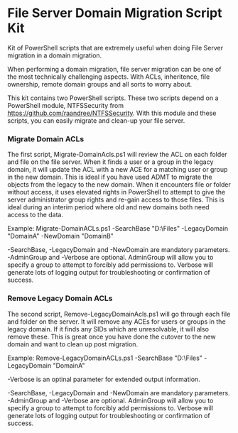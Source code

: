 # File Server Domain Migration Script Kit
Kit of PowerShell scripts that are extremely useful when doing File Server migration in a domain migration.

When performing a domain migration, file server migration can be one of the most technically challenging aspects. With ACLs, inheritence, file ownership, remote domain groups and all sorts to worry about.

This kit contains two PowerShell scripts. These two scripts depend on a PowerShell module, NTFSSecurity from https://github.com/raandree/NTFSSecurity. With this module and these scripts, you can easily migrate and clean-up your file server.

### Migrate Domain ACLs
The first script, Migrate-DomainAcls.ps1 will review the ACL on each folder and file on the file server. When it finds a user or a group in the legacy domain, it will update the ACL with a new ACE for a matching user or group in the new domain. This is ideal if you have used ADMT to migrate the objects from the legacy to the new domain.
When it encounters file or folder without access, it uses elevated rights in PowerShell to attempt to give the server administrator group rights and re-gain access to those files. This is ideal during an interim period where old and new domains both need access to the data.

Example: Migrate-DomainACLs.ps1 -SearchBase "D:\Files" -LegacyDomain "DomainA" -NewDomain "DomainB"

-SearchBase, -LegacyDomain and -NewDomain are mandatory parameters. -AdminGroup and -Verbose are optional. AdminGroup will allow you to specify a group to attempt to forcibly add permissions to. Verbose will generate lots of logging output for troubleshooting or confirmation of success.

### Remove Legacy Domain ACLs
The second script, Remove-LegacyDomainAcls.ps1 will go through each file and folder on the server. It will remove any ACEs for users or groups in the legacy domain. If it finds any SIDs which are unresolvable, it will also remove these. This is great once you have done the cutover to the new domain and want to clean up post migration.

Example: Remove-LegacyDomainACLs.ps1 -SearchBase "D:\Files" -LegacyDomain "DomainA"

-Verbose is an optinal parameter for extended output information.

-SearchBase, -LegacyDomain and -NewDomain are mandatory parameters. -AdminGroup and -Verbose are optional. AdminGroup will allow you to specify a group to attempt to forcibly add permissions to. Verbose will generate lots of logging output for troubleshooting or confirmation of success.

